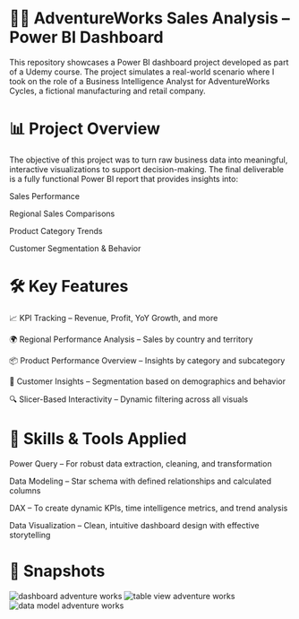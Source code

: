 # **🚴‍♂️ AdventureWorks Sales Analysis – Power BI Dashboard**

This repository showcases a Power BI dashboard project developed as part of a Udemy course. The project simulates a real-world scenario where I took on the role of a Business Intelligence Analyst for AdventureWorks Cycles, a fictional manufacturing and retail company.

# 📊 Project Overview

The objective of this project was to turn raw business data into meaningful, interactive visualizations to support decision-making. The final deliverable is a fully functional Power BI report that provides insights into:

Sales Performance

Regional Sales Comparisons

Product Category Trends

Customer Segmentation & Behavior

# 🛠 Key Features

📈 KPI Tracking – Revenue, Profit, YoY Growth, and more

🌍 Regional Performance Analysis – Sales by country and territory

📦 Product Performance Overview – Insights by category and subcategory

👥 Customer Insights – Segmentation based on demographics and behavior

🔍 Slicer-Based Interactivity – Dynamic filtering across all visuals

# 🚀 Skills & Tools Applied

Power Query – For robust data extraction, cleaning, and transformation

Data Modeling – Star schema with defined relationships and calculated columns

DAX – To create dynamic KPIs, time intelligence metrics, and trend analysis

Data Visualization – Clean, intuitive dashboard design with effective storytelling

# 📸 Snapshots
![dashboard adventure works](https://github.com/user-attachments/assets/4a3b5c1e-dd5b-4d7b-9e09-05af16732da4)
![table view adventure works](https://github.com/user-attachments/assets/82c6d2ba-59cd-49fe-bdc8-282bc4873f17)
![data model adventure works](https://github.com/user-attachments/assets/2d939d3a-f44a-4bda-9c14-7a6143b7dc99)
